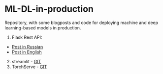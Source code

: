 # ML-DL-in-production
Repository, with some blogposts and code for deploying machine and deep learning-based models in production. 

1. Flask Rest API:
- [Post in Russian](https://alimbekov.com/machine-learning-flask-rest-api/) 
- [Post in English](https://alimbekov.com/en/deploying-machine-learning-models-flask-and-rest-api/)
2. streamlit - [GIT](https://github.com/alimbekovKZ/ML-DL-in-production/tree/master/streamlit) 
2. TorchServe - [GIT](https://github.com/alimbekovKZ/ML-DL-in-production/tree/master/torchserve) 
